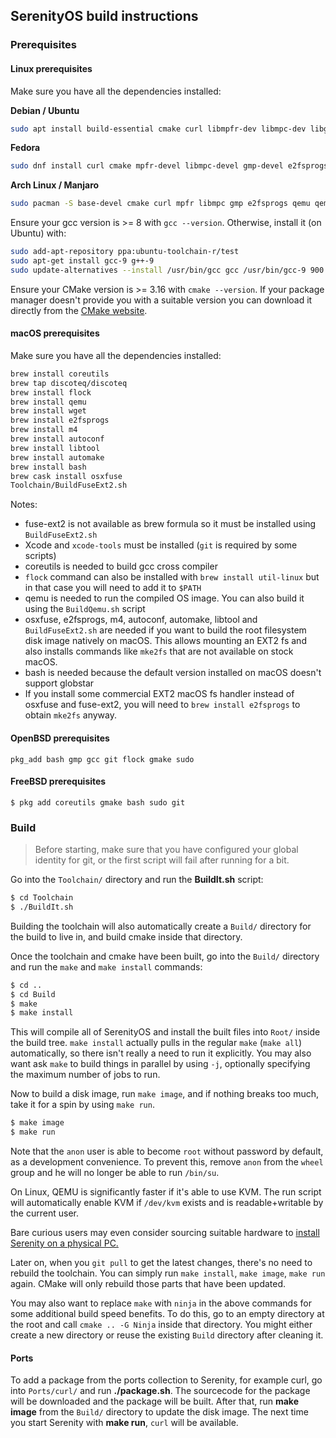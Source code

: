 ## SerenityOS build instructions

### Prerequisites

#### Linux prerequisites
Make sure you have all the dependencies installed:

**Debian / Ubuntu**
```bash
sudo apt install build-essential cmake curl libmpfr-dev libmpc-dev libgmp-dev e2fsprogs qemu-system-i386 qemu-utils
```

**Fedora**
```bash
sudo dnf install curl cmake mpfr-devel libmpc-devel gmp-devel e2fsprogs @"C Development Tools and Libraries" @Virtualization
```

**Arch Linux / Manjaro**
```bash
sudo pacman -S base-devel cmake curl mpfr libmpc gmp e2fsprogs qemu qemu-arch-extra
```

Ensure your gcc version is >= 8 with `gcc --version`. Otherwise, install it (on Ubuntu) with:
```bash
sudo add-apt-repository ppa:ubuntu-toolchain-r/test
sudo apt-get install gcc-9 g++-9
sudo update-alternatives --install /usr/bin/gcc gcc /usr/bin/gcc-9 900 --slave /usr/bin/g++ g++ /usr/bin/g++-9
```

Ensure your CMake version is >= 3.16 with `cmake --version`. If your package manager doesn't provide you with a suitable version you can download it directly from the [CMake website](https://cmake.org/download).

#### macOS prerequisites
Make sure you have all the dependencies installed:
```bash
brew install coreutils
brew tap discoteq/discoteq
brew install flock
brew install qemu
brew install wget
brew install e2fsprogs
brew install m4
brew install autoconf
brew install libtool
brew install automake
brew install bash
brew cask install osxfuse
Toolchain/BuildFuseExt2.sh
```

Notes: 
- fuse-ext2 is not available as brew formula so it must be installed using `BuildFuseExt2.sh`
- Xcode and `xcode-tools` must be installed (`git` is required by some scripts)
- coreutils is needed to build gcc cross compiler
- `flock` command can also be installed with `brew install util-linux` but in that case you will need to add it to `$PATH`
- qemu is needed to run the compiled OS image. You can also build it using the `BuildQemu.sh` script
- osxfuse, e2fsprogs, m4, autoconf, automake, libtool and `BuildFuseExt2.sh` are needed if you want to build the root filesystem disk image natively on macOS. This allows mounting an EXT2 fs and also installs commands like `mke2fs` that are not available on stock macOS. 
- bash is needed because the default version installed on macOS doesn't support globstar
- If you install some commercial EXT2 macOS fs handler instead of osxfuse and fuse-ext2, you will need to `brew install e2fsprogs` to obtain `mke2fs` anyway.

#### OpenBSD prerequisites
```
pkg_add bash gmp gcc git flock gmake sudo
```

#### FreeBSD prerequisites
```
$ pkg add coreutils gmake bash sudo git
```

### Build
> Before starting, make sure that you have configured your global identity for git, or the first script will fail after running for a bit.

Go into the `Toolchain/` directory and run the **BuildIt.sh** script:
```bash
$ cd Toolchain
$ ./BuildIt.sh
```

Building the toolchain will also automatically create a `Build/` directory for the build to live in, and build cmake inside that directory.

Once the toolchain and cmake have been built, go into the `Build/` directory and run the `make` and `make install` commands:
```bash
$ cd ..
$ cd Build
$ make
$ make install
```

This will compile all of SerenityOS and install the built files into `Root/` inside the build tree. `make install` actually pulls in the regular `make` (`make all`) automatically, so there isn't really a need to run it explicitly. You may also want ask `make` to build things in parallel by using `-j`, optionally specifying the maximum number of jobs to run.

Now to build a disk image, run `make image`, and if nothing breaks too much, take it for a spin by using `make run`.
```bash
$ make image
$ make run
```

Note that the `anon` user is able to become `root` without password by default, as a development convenience.
To prevent this, remove `anon` from the `wheel` group and he will no longer be able to run `/bin/su`.

On Linux, QEMU is significantly faster if it's able to use KVM. The run script will automatically enable KVM if `/dev/kvm` exists and is readable+writable by the current user.

Bare curious users may even consider sourcing suitable hardware to [install Serenity on a physical PC.](https://github.com/SerenityOS/serenity/blob/master/Documentation/INSTALL.md)

Later on, when you `git pull` to get the latest changes, there's no need to rebuild the toolchain. You can simply run `make install`, `make image`, `make run` again. CMake will only rebuild those parts that have been updated.

You may also want to replace `make` with `ninja` in the above commands for some additional build speed benefits. To do this, go to an empty directory at the root and call `cmake .. -G Ninja` inside that directory. You might either create a new directory or reuse the existing `Build` directory after cleaning it.

#### Ports
To add a package from the ports collection to Serenity, for example curl, go into `Ports/curl/` and run **./package.sh**. The sourcecode for the package will be downloaded and the package will be built. After that, run **make image** from the `Build/` directory to update the disk image. The next time you start Serenity with **make run**, `curl` will be available.

